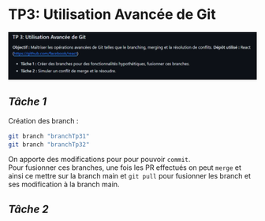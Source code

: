 # **TP3: Utilisation Avancée de Git**
![Alt text](/img/tp3.png)

## ***Tâche 1***
Création des branch :
```sh
git branch "branchTp31"
git branch "branchTp32"
``` 
On apporte des modifications pour pour pouvoir `commit`.<br>
Pour fusionner ces branches, une fois les PR effectués on peut `merge` et ainsi ce mettre sur la branch main et `git pull` pour fusionner les branch et ses modification à la branch main.

## ***Tâche 2***

